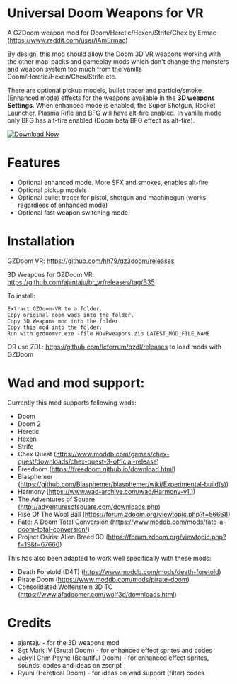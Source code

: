 # Universal Doom Weapons for VR

A GZDoom weapon mod for Doom/Heretic/Hexen/Strife/Chex by Ermac (https://www.reddit.com/user/iAmErmac)

By design, this mod should allow the Doom 3D VR weapons working with the other map-packs and gameplay mods which don't change the monsters and weapon system too much from the vanilla Doom/Heretic/Hexen/Chex/Strife etc.

There are optional pickup models, bullet tracer and particle/smoke (Enhanced mode) effects for the weapons available in the **3D weapons Settings**. When enhanced mode is enabled, the Super Shotgun, Rocket Launcher, Plasma Rifle and BFG will have alt-fire enabled. In vanilla mode only BFG has alt-fire enabled (Doom beta BFG effect as alt-fire).

[![Download Now](https://raster.shields.io/github/downloads/iAmErmac/Universal_Doom_3DWeapons_VR/total)](https://github.com/iAmErmac/Universal_Doom_3DWeapons_VR/releases/latest)

# Features
* Optional enhanced mode. More SFX and smokes, enables alt-fire
* Optional pickup models
* Optional bullet tracer for pistol, shotgun and machinegun (works regardless of enhanced mode)
* Optional fast weapon switching mode

# Installation

GZDoom VR: https://github.com/hh79/gz3doom/releases

3D Weapons for GZDoom VR: https://github.com/ajantaju/br_vr/releases/tag/B35

To install:

    Extract GZDoom-VR to a folder.
    Copy original doom wads into the folder.
    Copy 3D Weapons mod into the folder.
    Copy this mod into the folder.
    Run with gzdoomvr.exe -file HDVRweapons.zip LATEST_MOD_FILE_NAME
  
OR use ZDL: https://github.com/lcferrum/qzdl/releases to load mods with GZDoom

# Wad and mod support:

Currently this mod supports following wads:
* Doom
* Doom 2
* Heretic
* Hexen
* Strife
* Chex Quest (https://www.moddb.com/games/chex-quest/downloads/chex-quest-3-official-release)
* Freedoom (https://freedoom.github.io/download.html)
* Blasphemer (https://github.com/Blasphemer/blasphemer/wiki/Experimental-build(s))
* Harmony (https://www.wad-archive.com/wad/Harmony-v1.1)
* The Adventures of Square (http://adventuresofsquare.com/downloads.php)
* Rise Of The Wool Ball (https://forum.zdoom.org/viewtopic.php?t=56668)
* Fate: A Doom Total Conversion (https://www.moddb.com/mods/fate-a-doom-total-conversion/)
* Project Osiris: Alien Breed 3D (https://forum.zdoom.org/viewtopic.php?f=19&t=67666)

This has also been adapted to work well specifically with these mods:
* Death Foretold (D4T) (https://www.moddb.com/mods/death-foretold)
* Pirate Doom (https://www.moddb.com/mods/pirate-doom)
* Consolidated Wolfenstein 3D TC (https://www.afadoomer.com/wolf3d/downloads.html)

# Credits

* ajantaju - for the 3D weapons mod
* Sgt Mark IV (Brutal Doom) - for enhanced effect sprites and codes
* Jekyll Grim Payne (Beautiful Doom) - for enhanced effect sprites, sounds, codes and ideas on zscript
* Ryuhi (Heretical Doom) - for ideas on wad support (filter) codes

